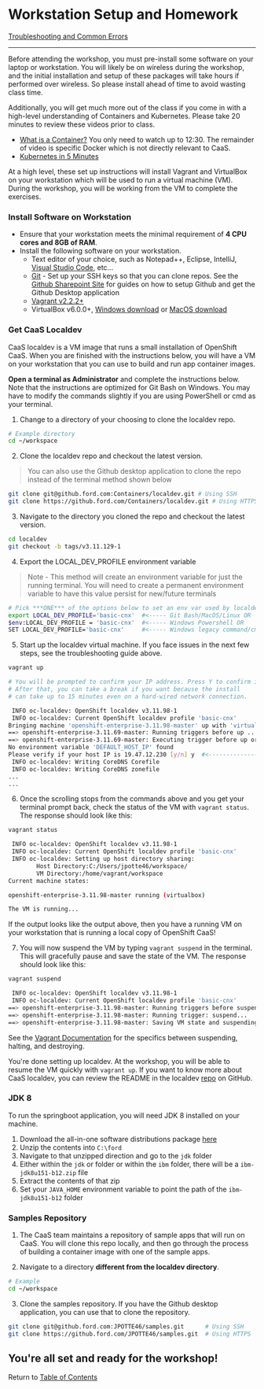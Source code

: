 # Workstation Setup and Homework

[Troubleshooting and Common Errors](./troubleshooting.md)

---

Before attending the workshop, you must pre-install some software on your laptop or workstation. You will likely be on wireless during the workshop, and the initial installation and setup of these packages will take hours if performed over wireless. So please install ahead of time to avoid wasting class time.

Additionally, you will get much more out of the class if you come in with a high-level understanding of Containers and Kubernetes. Please take 20 minutes to review these videos prior to class.

- [What is a Container?](https://www.youtube.com/watch?v=EnJ7qX9fkcU&t=969s) You only need to watch up to 12:30. The remainder of video is specific Docker which is not directly relevant to CaaS.
- [Kubernetes in 5 Minutes](https://www.youtube.com/watch?v=PH-2FfFD2PU)

At a high level, these set up instructions will install Vagrant and VirtualBox on your workstation which will be used to run a virtual machine (VM). During the workshop, you will be working from the VM to complete the exercises.

### Install Software on Workstation
- Ensure that your workstation meets the minimal requirement of **4 CPU cores and 8GB of RAM**.
- Install the following software on your workstation.
  - Text editor of your choice, such as Notepad++, Eclipse, IntelliJ, [Visual Studio Code](https://code.visualstudio.com/), etc...
  - [Git](https://git-scm.com/downloads)
        - Set up your SSH keys so that you can clone repos. See the [Github Sharepoint Site](https://it2.spt.ford.com/sites/FCAutomatedTesting/Pages/GitHub.aspx) for guides on how to setup Github and get the Github Desktop application
  - [Vagrant v2.2.2+](https://www.vagrantup.com/downloads.html)
  - VirtualBox v6.0.0+, [Windows download](https://files.caas.ford.com:9443/virtualbox/6.0.4/VirtualBox-6.0.4-128413-Win.exe) or [MacOS download](https://files.caas.ford.com:9443/virtualbox/6.0.4/VirtualBox-6.0.4-128413-OSX.dmg)

### Get CaaS Localdev

CaaS localdev is a VM image that runs a small installation of OpenShift CaaS. When you are finished with the instructions below, you will have a VM on your workstation that you can use to build and run app container images.

**Open a terminal as Administrator** and complete the instructions below. Note that the instructions are optimized for Git Bash on Windows. You may have to modify the commands slightly if you are using PowerShell or cmd as your terminal.

1. Change to a directory of your choosing to clone the localdev repo. 
```bash
# Example directory
cd ~/workspace
```
2. Clone the localdev repo and checkout the latest version. 

> You can also use the Github desktop application to clone the repo instead of the terminal method shown below

```bash
git clone git@github.ford.com:Containers/localdev.git # Using SSH
git clone https://github.ford.com/Containers/localdev.git # Using HTTPS
```

3. Navigate to the directory you cloned the repo and checkout the latest version. 
```bash
cd localdev
git checkout -b tags/v3.11.129-1
```

4. Export the LOCAL_DEV_PROFILE environment variable

> Note - This method will create an environment variable for just the running terminal. You will need to create a permanent environment variable to have this value persist for new/future terminals

```bash
# Pick ***ONE*** of the options below to set an env var used by localdev.
export LOCAL_DEV_PROFILE='basic-cnx'  #<----- Git Bash/MacOS/Linux OR
$env:LOCAL_DEV_PROFILE = 'basic-cnx'  #<----- Windows Powershell OR
SET LOCAL_DEV_PROFILE='basic-cnx'     #<----- Windows legacy command/cmd shell
```

5. Start up the localdev virtual machine. If you face issues in the next few steps, see the troubleshooting guide above. 
```bash
vagrant up

# You will be prompted to confirm your IP address. Press Y to confirm it. See example output below.
# After that, you can take a break if you want because the install
# can take up to 15 minutes even on a hard-wired network connection.

 INFO oc-localdev: OpenShift localdev v3.11.98-1
 INFO oc-localdev: Current OpenShift localdev profile 'basic-cnx'
Bringing machine 'openshift-enterprise-3.11.98-master' up with 'virtualbox' provider...
==> openshift-enterprise-3.11.69-master: Running triggers before up ...
==> openshift-enterprise-3.11.69-master: Executing trigger before up or provision...
No environment variable 'DEFAULT_HOST_IP' found                                          #|-------------|
Please verify if your host IP is 19.47.12.230 [y/n] y  #<---------------------------------| TYPE Y HERE |
 INFO oc-localdev: Writing CoreDNS Corefile                                              #|-------------|
 INFO oc-localdev: Writing CoreDNS zonefile
...
...
```

6. Once the scrolling stops from the commands above and you get your terminal prompt back, check the status of the VM with `vagrant status`. The response should look like this:

```bash
vagrant status

 INFO oc-localdev: OpenShift localdev v3.11.98-1
 INFO oc-localdev: Current OpenShift localdev profile 'basic-cnx'
 INFO oc-localdev: Setting up host directory sharing:
        Host Directory:C:/Users/jpotte46/workspace/
        VM Directory:/home/vagrant/workspace
Current machine states:

openshift-enterprise-3.11.98-master running (virtualbox)

The VM is running...
```

If the output looks like the output above, then you have a running VM on your workstation that is running a local copy of OpenShift CaaS!
<!--
Leave the terminal open because you will come back to it soon to suspend the VM.

You can also check that you can access the OpenShift Web Console opening a web browser and opening [https://console.oc.local:8443](https://console.oc.local:8443. **Note that your web browser will give you an SSL certificate error.** The localdev installation of OpenShift CaaS uses a self-signed certificate which causes the browser alert. Just proceed and accept the certificate. You may have to do this twice because there is a URL redirect.

You will know the OpenShift Web Console is working if you get a web page with a Ford Mustang on it with a login prompt. If you'd like to explore the OpenShift Web Console before the workshop, the credentials are:

    ```
    Username: admin
    Password: sandbox
    ```
-->
7. You will now suspend the VM by typing `vagrant suspend` in the terminal. This will gracefully pause and save the state of the VM. The response should look like this:

```bash
vagrant suspend

 INFO oc-localdev: OpenShift localdev v3.11.98-1
 INFO oc-localdev: Current OpenShift localdev profile 'basic-cnx'
==> openshift-enterprise-3.11.98-master: Running triggers before suspend ...
==> openshift-enterprise-3.11.98-master: Running trigger: suspend...
==> openshift-enterprise-3.11.98-master: Saving VM state and suspending execution...
```

See the [Vagrant Documentation](https://www.vagrantup.com/intro/getting-started/teardown.html) for the specifics between suspending, halting, and destroying. 

You're done setting up localdev. At the workshop, you will be able to resume the VM quickly with `vagrant up`. If you want to know more about CaaS localdev, you can review the README in the localdev [repo](https://github.ford.com/containers/localdev) on GitHub.

### JDK 8 

To run the springboot application, you will need JDK 8 installed on your machine. 

1. Download the all-in-one software distributions package [here](https://00000-javacoe-dev-ns01.s3-object.ford.com:9021/jcoe/distros/ford.zip)
2. Unzip the contents into `C:\ford`
3. Navigate to that unzipped direction and go to the `jdk` folder
4. Either within the `jdk` or folder or within the `ibm` folder, there will be a `ibm-jdk8u151-b12.zip` file
5. Extract the contents of that zip 
6. Set your `JAVA_HOME` environment variable to point the path of the `ibm-jdk8u151-b12` folder

### Samples Repository

1. The CaaS team maintains a repository of sample apps that will run on CaaS. You will clone this repo locally, and then go through the process of building a container image with one of the sample apps.

2. Navigate to a directory **different from the localdev directory**. 

```bash
# Example
cd ~/workspace
```

3. Clone the samples repository. If you have the Github desktop application, you can use that to clone the repository. 

```bash
git clone git@github.ford.com:JPOTTE46/samples.git      # Using SSH
git clone https://github.ford.com/JPOTTE46/samples.git  # Using HTTPS
```

You're all set and ready for the workshop! 
---

Return to [Table of Contents](../README.md#agenda)
